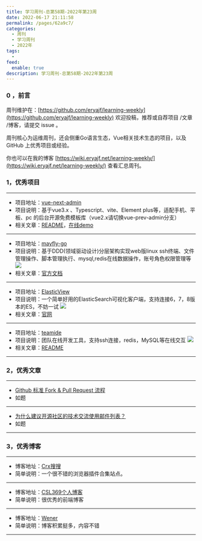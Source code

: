 ```yaml
---
title: 学习周刊-总第58期-2022年第23周
date: 2022-06-17 21:11:58
permalink: /pages/62a9c7/
categories:
  - 周刊
  - 学习周刊
  - 2022年
tags:
  -
feed:
  enable: true
description: 学习周刊-总第58期-2022年第23周
---
```


### 0 ，前言

周刊维护在：[https://github.com/eryajf/learning-weekly](https://github.com/eryajf/learning-weekly)  欢迎投稿，推荐或自荐项目 /文章 /博客，请提交 issue 。

周刊核心为运维周刊，还会侧重Go语言生态，Vue相关技术生态的项目，以及 GitHub 上优秀项目或经验。

你也可以在我的博客 [https://wiki.eryajf.net/learning-weekly/](https://wiki.eryajf.net/learning-weekly/) 查看汇总周刊。


### 1，优秀项目

---
- 项目地址：[vue-next-admin](https://gitee.com/lyt-top/vue-next-admin "vue-next-admin")
- 项目说明：基于vue3.x 、Typescript、vite、Element plus等，适配手机、平板、pc 的后台开源免费模板库（vue2.x请切换vue-prev-admin分支）
- 相关文章：[README](https://gitee.com/lyt-top/vue-next-admin/blob/master/README.md)，[在线demo](https://lyt-top.gitee.io/vue-next-admin-preview/#/home)
---
- 项目地址：[mayfly-go](https://gitee.com/objs/mayfly-go "mayfly-go")
- 项目说明：基于DDD(领域驱动设计)分层架构实现web版linux ssh终端、文件管理操作、脚本管理执行、mysql,redis在线数据操作，账号角色权限管理等
  ![](http://t.eryajf.net/imgs/2022/05/ae374c5bdb1076f6.jpg)
- 相关文章：[官方文档](https://objs.gitee.io/mayfly-go-docs/)
---
- 项目地址：[ElasticView](https://github.com/1340691923/ElasticView)
- 项目说明：一个简单好用的ElasticSearch可视化客户端，支持连接6，7，8版本的ES，不妨一试
  ![](http://t.eryajf.net/imgs/2022/05/7b609a87299e221e.png)
- 相关文章：[官网](www.elastic-view.cn/)
---
- 项目地址：[teamide](https://github.com/team-ide/teamide)
- 项目说明：团队在线开发工具，支持ssh连接，redis，MySQL等在线交互
  ![](http://t.eryajf.net/imgs/2022/05/78576e15909690a9.png)
- 相关文章：[README](https://github.com/team-ide/teamide#readme)
---

### 2，优秀文章

---
- [Github 标准 Fork & Pull Request 流程](https://aaronflower.github.io/essays/github-fork-pull-workflow.html)
- 如题
---
- [为什么建议开源社区的技术交流使用邮件列表？](https://mp.weixin.qq.com/s/Lze1XZtrywpC8H2A66bGwQ)
- 如题
---

### 3，优秀博客

---
- 博客地址：[Crx搜搜](https://www.crxsoso.com/)
- 简单说明：一个很不错的浏览器插件合集站点。
---
- 博客地址：[CSL369个人博客](https://csl369.gitee.io/)
- 简单说明：很优秀的前端博客
---
- 博客地址：[Wener](https://wener.me/)
- 简单说明：博客积累挺多，内容不错
---